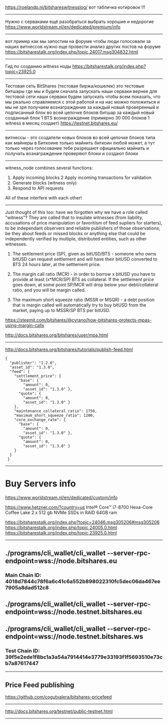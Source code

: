 
https://roelandp.nl/bitshareswitnesslog/  вот табличка котировок !!!

_________________________________________________________________________________________________________________________________

Нужно с серваками ещё разобраться
выбрать хорошие и недорогие
https://www.worldstream.nl/en/dedicated/premium/info

_________________________________________________________________________________________________________________________________

вот пример как мы запостим на форуме чтобы люди голосовали за наших витнессов
нужно еще провести анализ других постов на форуме
https://bitsharestalk.org/index.php/topic,24017.msg304832.html

_________________________________________________________________________________________________________________________________

Гид по созданию witness ноды
https://bitsharestalk.org/index.php?topic=23925.0

_________________________________________________________________________________________________________________________________

Тестовая сеть BitShares (тестовая биржа/кошелек)
это тестовые битшары где мы и будем сначала запускать наши серваки
вернее для тестовой сети наши серваки будем запускать чтобы всем показать, 
что мы реально справляемся с этой работой и на нас можно положиться и мы не зря 
получаем вознаграждение за каждый новый проверенный и 
подписанный блок во всей цепочке блоков битшар 
за каждый новый созданный блок 1 BTS вознаграждение (примерно 30 000 блоков 1 witness в месяц создает)
https://testnet.bitshares.eu/

_________________________________________________________________________________________________________________________________

витнессы - это создатели новых блоков во всей цепочке блоков
типа как майнеры в Биткоине
только майнить биткоин любой может, а тут только через голосование тебе разрешают официально майнить
и получать вознаграждение
проверяют блоки и создают блоки

_________________________________________________________________________________________________________________________________

witness_node combines several functions:
1. Apply incoming blocks
2  Apply incoming transactions for validation
3. Generate blocks (witness only)
4. Respond to API requests

All of these interfere with each other!

_________________________________________________________________________________________________________________________________

Just thought of this too: have we forgotten why we have a role called "witness"? They are called that to insulate witnesses (from liability, accusations of price manipulation or favoritism of feed supliers for starters), to be independant observers and reliable publishers of those observations, be they about feeds or missed blocks or anything else that could be independently verified by multiple, distributed entities, such as other witnesses.


1. The settlement price (SP), given as bitUSD/BTS - someone who owns bitUSD can request settlement and will have their bitUSD converted to BTS 24 hours later, at the settlement price.

2. The margin call ratio (MCR) - in order to borrow x bitUSD you have to provide at least (x*MCR/SP) BTS as collateral. If the settlement price goes down, at some point SP/MCR will drop below your debt/collateral ratio, and you will be margin called.

3. The maximum short squeeze ratio (MSSR or MSQR) - a debt position that is margin called will automatically try to buy bitUSD from the market, paying up to MSSR/SP BTS per bitUSD.

https://steemit.com/bitshares/@cyrano/how-bitshares-protects-mpas-using-margin-calls

http://docs.bitshares.org/bitshares/user/mpa.html

_________________________________________________________________________________________________________________________________

http://docs.bitshares.org/bitshares/tutorials/publish-feed.html

```
{
  "publisher": "1.2.0",
  "asset_id": "1.3.0",
  "feed": {
    "settlement_price": {
      "base": {
        "amount": 0,
        "asset_id": "1.3.0" },
      "quote": {
        "amount": 0,
        "asset_id": "1.3.0" }
    },
    "maintenance_collateral_ratio": 1750,
    "maximum_short_squeeze_ratio": 1200,
    "core_exchange_rate": {
      "base": {
        "amount": 0,
        "asset_id": "1.3.0" },
      "quote": {
        "amount": 0,
        "asset_id": "1.3.0" }
    }
  }
 }
 ```
_________________________________________________________________________________________________________________________________

# Buy Servers info

https://www.worldstream.nl/en/dedicated/custom/info

https://www.hetzner.com/?country=us
Intel® Core™ i7-8700 Hexa-Core Coffee Lake 2 x 512 gb NVMe SSDs in RAID 64GB ram

https://bitsharestalk.org/index.php?topic=24046.msg305206#msg305206
https://bitsharestalk.org/index.php/topic,24005.0.html
https://bitsharestalk.org/index.php/topic,23925.0.html

_________________________________________________________________________________________________________________________________

## ./programs/cli_wallet/cli_wallet --server-rpc-endpoint=wss://node.bitshares.eu
### Main Chain ID: 4018d7844c78f6a6c41c6a552b898022310fc5dec06da467ee7905a8dad512c8

## ./programs/cli_wallet/cli_wallet --server-rpc-endpoint=wss://node.testnet.bitshares.eu
## ./programs/cli_wallet/cli_wallet --server-rpc-endpoint=wss://node.testnet.bitshares.ws
### Test Chain ID: 39f5e2ede1f8bc1a3a54a7914414e3779e33193f1f5693510e73cb7a87617447

_________________________________________________________________________________________________________________________________

## Price Feed publishing

https://github.com/cogutvalera/bitshares-pricefeed

_________________________________________________________________________________________________________________________________

http://docs.bitshares.org/testnet/public-testnet.html

_________________________________________________________________________________________________________________________________
